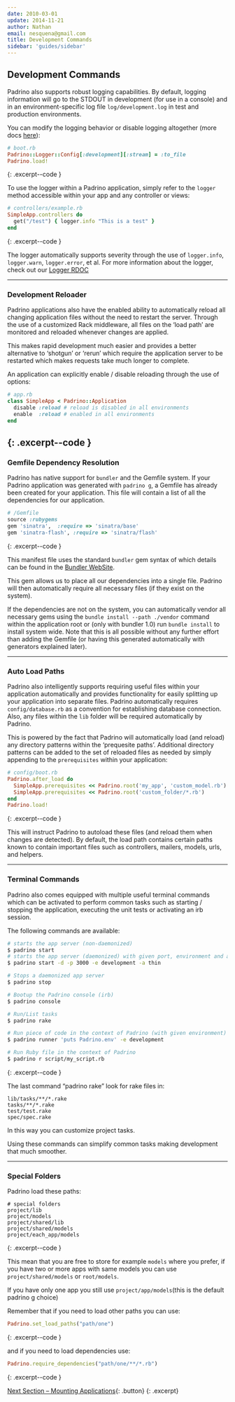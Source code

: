 ```yaml
---
date: 2010-03-01
update: 2014-11-21
author: Nathan
email: nesquena@gmail.com
title: Development Commands
sidebar: 'guides/sidebar'
---
```


## Development Commands

Padrino also supports robust logging capabilities. By default, logging information will go to the STDOUT in development (for use in a console) and in an environment-specific log file `log/development.log` in test and production environments.


You can modify the logging behavior or disable logging altogether (more docs [here](http://www.padrinorb.com/api/classes/Padrino/Logger.html)):


~~~ ruby
# boot.rb
Padrino::Logger::Config[:development][:stream] = :to_file
Padrino.load!
~~~
{: .excerpt--code }


To use the logger within a Padrino application, simply refer to the `logger` method accessible within your app and any controller or views:


~~~ ruby
# controllers/example.rb
SimpleApp.controllers do
  get("/test") { logger.info "This is a test" }
end
~~~
{: .excerpt--code }


The logger automatically supports severity through the use of `logger.info`, `logger.warn`, `logger.error`, et al.
For more information about the logger, check out our [Logger RDOC](http://www.padrinorb.com/api/classes/Padrino/Logger.html)
 

---

### Development Reloader

Padrino applications also have the enabled ability to automatically reload all changing application files without the need to restart the server. Through the use of a customized Rack middleware, all files on the ‘load path’ are monitored and reloaded whenever changes are applied.


This makes rapid development much easier and provides a better alternative to ‘shotgun’ or ‘rerun’ which require the application server to be restarted which makes requests take much longer to complete.


An application can explicitly enable / disable reloading through the use of options:


~~~ ruby
# app.rb
class SimpleApp < Padrino::Application
  disable :reload # reload is disabled in all environments
  enable  :reload # enabled in all environments
end
~~~
{: .excerpt--code }
---

### Gemfile Dependency Resolution

Padrino has native support for `bundler` and the Gemfile system. If your Padrino application was generated with `padrino g`, a Gemfile has already been created for your application. This file will contain a list of all the dependencies for our application.


~~~ ruby
# /Gemfile
source :rubygems
gem 'sinatra',  :require => 'sinatra/base'
gem 'sinatra-flash', :require => 'sinatra/flash'
~~~
{: .excerpt--code }


This manifest file uses the standard `bundler` gem syntax of which details can be found in the [Bundler WebSite](http://gembundler.com).


This gem allows us to place all our dependencies into a single file. Padrino will then automatically require all necessary files (if they exist on the system).


If the dependencies are not on the system, you can automatically vendor all necessary gems using the `bundle install --path ./vendor` command within the application root or (only with bundler 1.0) run `bundle install` to install system wide. Note that this is all possible without any further effort than adding the Gemfile (or having this generated automatically with generators explained later).
 

---

### Auto Load Paths

Padrino also intelligently supports requiring useful files within your application automatically and provides functionality for easily splitting up your application into separate files. Padrino automatically requires `config/database.rb` as a convention for establishing database connection. Also, any files within the `lib` folder will be required automatically by Padrino.


This is powered by the fact that Padrino will automatically load (and reload) any directory patterns within the ‘prequesite paths’. Additional directory patterns can be added to the set of reloaded files as needed by simply appending to the `prerequisites` within your application:


~~~ ruby
# config/boot.rb
Padrino.after_load do
  SimpleApp.prerequisites << Padrino.root('my_app', 'custom_model.rb')
  SimpleApp.prerequisites << Padrino.root('custom_folder/*.rb')
end
Padrino.load!
~~~
{: .excerpt--code }


This will instruct Padrino to autoload these files (and reload them when changes are detected). By default, the load path contains certain paths known to contain important files such as controllers, mailers, models, urls, and helpers.
 

---

### Terminal Commands

Padrino also comes equipped with multiple useful terminal commands which can be activated to perform common tasks such as starting / stopping the application, executing the unit tests or activating an irb session.

The following commands are available:


~~~sh
# starts the app server (non-daemonized)
$ padrino start
# starts the app server (daemonized) with given port, environment and adapter
$ padrino start -d -p 3000 -e development -a thin

# Stops a daemonized app server
$ padrino stop

# Bootup the Padrino console (irb)
$ padrino console

# Run/List tasks
$ padrino rake

# Run piece of code in the context of Padrino (with given environment)
$ padrino runner 'puts Padrino.env' -e development

# Run Ruby file in the context of Padrino
$ padrino r script/my_script.rb
~~~
{: .excerpt--code }


The last command “padrino rake” look for rake files in:


    lib/tasks/**/*.rake
    tasks/**/*.rake
    test/test.rake
    spec/spec.rake


In this way you can customize project tasks.


Using these commands can simplify common tasks making development that much smoother.
 

---

### Special Folders

Padrino load these paths:

~~~ shell
# special folders
project/lib
project/models
project/shared/lib
project/shared/models
project/each_app/models
~~~
{: .excerpt--code }

This mean that you are free to store for example `models` where you prefer, if you have two or more apps with same models you can use `project/shared/models` or `root/models`.


If you have only one app you still use `project/app/models`(this is the default padrino g choice)


Remember that if you need to load other paths you can use:


~~~ ruby
Padrino.set_load_paths("path/one")
~~~
{: .excerpt--code }


and if you need to load dependencies use:


~~~ ruby
Padrino.require_dependencies("path/one/**/*.rb")
~~~
{: .excerpt--code }

[Next Section &ndash; Mounting Applications](/guides/mounting-applications){: .button}
{: .excerpt}
